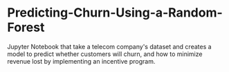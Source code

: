 # Predicting-Churn-Using-a-Random-Forest
Jupyter Notebook that take a telecom company's dataset and creates a model to predict whether customers will churn, and how to minimize revenue lost by implementing an incentive program.

